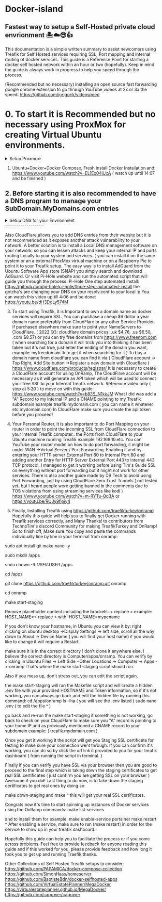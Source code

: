 # Docker-island
## Fastest way to setup a Self-Hosted private cloud envrionment 🏝☁😎👍

This documentation is a simple written summary to assist newcomers using Treafik for Self Hosted services requiring SSL, Port mapping and internal routing of docker services. This guide is a Reference Point for starting a docker self hosted network within an hour or two (hopefully). Keep in mind the guide is always work in progress to help you speed through the process.

 (Recommended but no necessary)  installing an open source fast forwarding google chrome extension to go through YouTube videos at 2x or 3x the speed. https://github.com/igrigorik/videospeed 

# 0. To start it is Recommended but no necessary using ProxMox for creating Virtual Ubuntu environments.
<details>
  <summary>Setup Proxmox:</summary>
  Instructions: https://www.youtube.com/watch?v=7OVaWaqO2aU
   Working as 2022 Q3 ^
   It is best to use a hypervisor ( ProxMox ) for creating virtual machines in order to run different Ubuntu environments such as setting up a reverse proxy's and for other additional benefits such as taking snapshots to revert back changes or testing different Ubuntu Setups which will save you a lot of time.
  (no need to view but this video but it provides you a list of benefits for using virtual machines:)
   https://www.youtube.com/watch?v=SVQmzaSabEQ
  
   (skip for now, needs more testing) In addition from a security a standpoint it is recommended but not necessary creating a Virtual LAN to avoid any attacks in your real LAN. https://www.youtube.com/watch?v=qTbeHpdHcqs
   ( if using a laptop or pc as your main setup, you can also purchase a USB to Ethernet Adapter for ProxMox to recognize it as an additional network which you can assign a VLAN, then you can start creating virtual machines on that VLAN )
</details>
 
   
1. Ubuntu+Docker+Docker Compose, Fresh install
   Docker Installation and: https://www.youtube.com/watch?v=EL1Ex04iUcA ( watch up until 14:07 and be finished )
 
## 2. Before starting it is also recommended to have a DNS program to manage your SubDomain.MyDomains.com entries 
<details>
  <summary>Setup DNS for your Envrionment </summary>
   1. for example mapping your local 192.168.10.5:9000 translated into portainer.mydomain.com therefore making it easier for you to Name your docker services as sub domains for easier management. (in addition Traefik will help routing to the correct services) Having a DNS program will allow you to edit and manage your DNS entries using AdGuard or Pi-Hole DNS. Make sure to reload browser after adding a DNS entry if Installing Adguard from the SNAP store. 
   * If you install Adguard  ( Adgurd->Filters->DNS Rewrites)
</details>
--------------------

Also CloudFlare allows you to add DNS entries from their website but it is not recommended as it exposes another attack vulnerability to your network. A better solution is to install a Local DNS management software on your network. so you can lessen attacks and keep your internal IP and ports routing Locally to your system and services. ( you can install it on the same system or an a external ProxMox virtual machine or on a Raspberry Pie to point it to your Treafik setup. The easy way is to install AdGuard from the Ubuntu Software App store (SNAP) you simply search and download AdGuard. Or visit Pi-Hole website and run the automated script that will guide you through the process.
Pi-Hole One step automated install: https://github.com/pi-hole/pi-hole/#one-step-automated-install the gotcha's are changing your DNS on your resolv.conf to your local ip
You can watch this video up till 4:06 and be done: https://youtu.be/dH3DdLy574M

3. To start using Treafik, it is Important to own a domain name as docker services will require SSL. You can purchase a cheap $6 dollar a year domain name preferably from CloudFlare or any other Service Provider. If purchased elsewhere make sure to point your NameServers to CloudFlare. ( 2022 Q3: cloudflare domain prices: .uk $4.76, .us $6.50, .com $8.57) or you can try free domains from https://www.freenom.com ( when searching for a domain it will trick you into thinking it has been taken but it's not true, just enter the ending of the domain you want, example: myfreedomain.tk to get it when searching for it )
  To buy a domain name from cloudflare you can find it via ( CloudFlare account -> Top Right, Add Site button ->Register a new domain with Cloudflare )
   https://www.cloudflare.com/products/registrar/
   It is necessary to create a CloudFlare account for using OnRamp, The CloudFlare account will be necessary as it will generate an API token which will be used to connect your free SSL to your Internal Treafik network. 
Reference video only ( stop at 5:20 ) to move on with this guide: https://www.youtube.com/watch?v=b83S_N1kkJM
What I did was add a "A" Record to my internal IP and a CNAME pointing to my Treafik subdomain example treafik.mydomain.com ( you can name it whatever etc.mydomain.com)
In CloudFlare make sure you create the api token before you proceed! 

4. Your Personal Router, It is also important to do Port Mapping on your router in order to point the incoming SSL from CloudFlare connection to your internal Treafik computer.. the Ports from CloudFlare to your Ubuntu machine running Treafik example 192.168.10.etc. You can YouTube your router model on how to do port forwarding, it might be under WAN ->Virtual Server / Port Forwarding.
   Enabling it and by entering your HTTP server External Port 80 to Internal Port 80 and adding another Entry for HTTP Server External Port 443 to Internal 443 TCP protocol.
   I managed to get it working before using Tim's Guide SSL on everything without port forwarding but it might not work for other services. There is also another guide made by DB Tech to avoid using Port Forwarding, just by using CloudFlare Zero Trust Tunnels ( not tested yet, but I heard people were getting banned in the comments due to TOS violations from using streaming services like kodi ) https://www.youtube.com/watch?v=m-RYTu-Qq3A or https://youtu.be/RUJy9fjoiy4
   
5. Finally, Installing Treafik using https://github.com/traefikturkey/onramp
   Hopefully this guide will help you to finally get Docker running with Treafik services correctly, and Many Thanks! to contributors from TechnoTim's discord Community for making TreafikTurkey and OnRamp! 
   So to finish off, Make sure You copy and paste the commands individually line by line in your terminal from onramp:
   
sudo apt install git make nano -y

sudo mkdir /apps

sudo chown -R $USER:$USER /apps

cd /apps

git clone https://github.com/traefikturkey/onramp.git onramp

cd onramp

make start-staging

Remove placeholder content including the brackets: < replace > example: 
HOST_NAME=< replace > with:
HOST_NAME=mypcname

If you don't know your hostname, in Ubuntu you can view it by:
right clicking on ubuntu desktop ->Display Settings -> left side, scroll all the way down to About -> Device Name ( you will find your host name) if you would like to change it will require a Restart.

make sure it is in the correct directory ! don't clone it anywhere else. I believe the correct directory is Computer/apps/onramp. You can verify by clicking in Ubuntu Files -> Left Side +Other Locations -> Computer -> Apps -> onramp
That's where the make start-staging script should run.

 Also if you mess up, don't stress out, you can edit the script again.

the make start-staging will run the Makefile script and will create a hidden .env file with your provided HOSTNAME and Token information, so if it's not working, you can always go back and edit the hidden file by running this command:
 cd /apps/onramp
ls -lha
 ( you will see the .env listed )
 sudo nano .env
( to edit the file ^ )

go back and re-run the make start-staging 
if something is not working, go back to check on your CloudFlare to make sure you "A" record is pointing to your home IP and as previously mentioned a CNAME record to your subdomain example: ( treafik.mydomain.com ) 

Once you get it working it the script will get you Staging SSL certificate for testing to make sure your connection went through. If you can confirm it's working, you can do so by click the url link it provided to you for your treafik dashboard ( from running the script in terminal. )

Finally if you can verify you have SSL via your browser then you are good to proceed to the final step which is taking down the staging certificates to get real SSL certificates
( just confirm you are getting SSL on your browser )
Awesome if you did! Last thing to do now, is to take down the staging certificates to get real ones by doing so:

make down-staging
and
make
^ this will get your real SSL certificates.

Congrats now it's time to start spinning up instances of Docker services using the OnRamp commands: 
make list-services

and to install them for example: 
make enable-service portainer
make restart
^ After enabling a service, make sure to run (make restart) in order for the service to show up in your treafik dashboard.

Hopefully this guide can help you to facilitate the process or if you come across problems.
Feel free to provide feedback for anyone reading this guide and if this worked for you, please provide feedback and how long it took you to get up and running Traefik thanks.

Other Collections of Self Hosted Treafik setups to consider:
https://github.com/PAPAMICA/docker-compose-collection
https://github.com/SimonHaas/homeserver
https://github.com/BaptisteBdn/docker-selfhosted-apps
https://github.com/VirtualEstatePlanner/MegaDocker
https://virtualestateplanner.github.io/MegaDocker/
https://github.com/caprover/caprover
